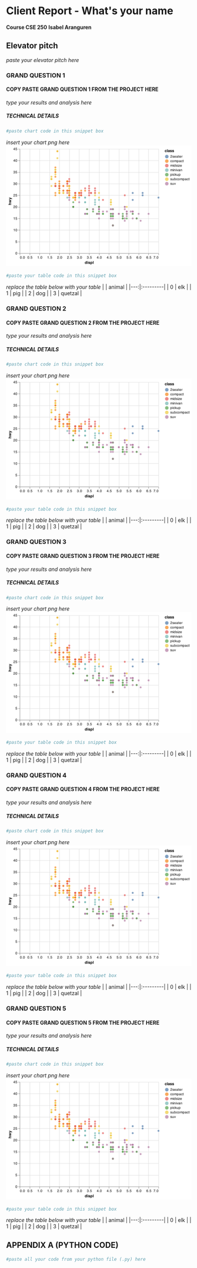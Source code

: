 # Client Report - What's your name
__Course CSE 250__
__Isabel Aranguren__

## Elevator pitch

_paste your elevator pitch here_

### GRAND QUESTION 1
#### COPY PASTE GRAND QUESTION 1 FROM THE PROJECT HERE
_type your results and analysis here_

##### TECHNICAL DETAILS

```python 
#paste chart code in this snippet box
```

_insert your chart png here_
![](CHART.png)

```python 
#paste your table code in this snippet box
```
_replace the table below with your table_
|    | animal   |
|---:|:---------|
|  0 | elk      |
|  1 | pig      |
|  2 | dog      |
|  3 | quetzal  |

### GRAND QUESTION 2
#### COPY PASTE GRAND QUESTION 2 FROM THE PROJECT HERE
_type your results and analysis here_

##### TECHNICAL DETAILS

```python 
#paste chart code in this snippet box
```

_insert your chart png here_
![](CHART.png)

```python 
#paste your table code in this snippet box
```
_replace the table below with your table_
|    | animal   |
|---:|:---------|
|  0 | elk      |
|  1 | pig      |
|  2 | dog      |
|  3 | quetzal  |

### GRAND QUESTION 3
#### COPY PASTE GRAND QUESTION 3 FROM THE PROJECT HERE
_type your results and analysis here_

##### TECHNICAL DETAILS

```python 
#paste chart code in this snippet box
```

_insert your chart png here_
![](CHART.png)

```python 
#paste your table code in this snippet box
```
_replace the table below with your table_
|    | animal   |
|---:|:---------|
|  0 | elk      |
|  1 | pig      |
|  2 | dog      |
|  3 | quetzal  |

### GRAND QUESTION 4
#### COPY PASTE GRAND QUESTION 4 FROM THE PROJECT HERE
_type your results and analysis here_

##### TECHNICAL DETAILS

```python 
#paste chart code in this snippet box
```

_insert your chart png here_
![](CHART.png)

```python 
#paste your table code in this snippet box
```
_replace the table below with your table_
|    | animal   |
|---:|:---------|
|  0 | elk      |
|  1 | pig      |
|  2 | dog      |
|  3 | quetzal  |

### GRAND QUESTION 5
#### COPY PASTE GRAND QUESTION 5 FROM THE PROJECT HERE
_type your results and analysis here_

##### TECHNICAL DETAILS

```python 
#paste chart code in this snippet box
```

_insert your chart png here_
![](CHART.png)

```python 
#paste your table code in this snippet box
```
_replace the table below with your table_
|    | animal   |
|---:|:---------|
|  0 | elk      |
|  1 | pig      |
|  2 | dog      |
|  3 | quetzal  |

## APPENDIX A (PYTHON CODE)
```python
#paste all your code from your python file (.py) here
```
